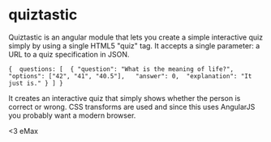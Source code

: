 quiztastic
==========

Quiztastic is an angular module that lets you create a simple interactive quiz simply by using a single HTML5 "quiz" tag. It accepts a single parameter: a URL to a quiz specification in JSON.

`
{ 
  questions: [ 
    { "question": "What is the meaning of life?", 
      "options": ["42", "41", "40.5"],  
      "answer": 0, 
      "explanation": "It just is."
    }
  ]
}
`

It creates an interactive quiz that simply shows whether the person is correct or wrong.
CSS transforms are used and since this uses AngularJS you probably want a modern browser.

<3 eMax
